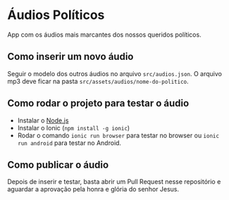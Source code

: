 # Áudios Políticos

App com os áudios mais marcantes dos nossos queridos políticos.

## Como inserir um novo áudio

Seguir o modelo dos outros áudios no arquivo ```src/audios.json```. O arquivo mp3 deve ficar na pasta ```src/assets/audios/nome-do-politico```.

## Como rodar o projeto para testar o áudio

- Instalar o [Node.js](https://nodejs.org/en/)
- Instalar o Ionic (```npm install -g ionic```)
- Rodar o comando ```ionic run browser``` para testar no browser ou ```ionic run android``` para testar no Android.

## Como publicar o áudio

Depois de inserir e testar, basta abrir um Pull Request nesse repositório e aguardar a aprovação pela honra e glória do senhor Jesus.